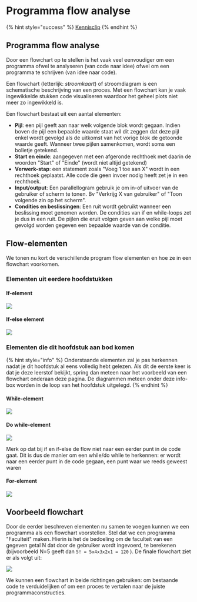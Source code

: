 # Programma flow analyse

{% hint style="success" %}
[Kennisclip](https://youtu.be/004pN5a0dBc)
{% endhint %}

## Programma flow analyse

Door een flowchart op te stellen is het vaak veel eenvoudiger om een programma ofwel te analyseren \(van code naar idee\) ofwel om een programma te schrijven \(van idee naar code\).

Een flowchart \(letterlijk: _stroomkaart_\) of stroomdiagram is een schematische beschrijving van een proces. Met een flowchart kan je vaak ingewikkelde stukken code visualiseren waardoor het geheel plots niet meer zo ingewikkeld is.

Een flowchart bestaat uit een aantal elementen:

* **Pijl**: een pijl geeft aan naar welk volgende blok wordt gegaan. Indien boven de pijl een bepaalde waarde staat wil dit zeggen dat deze pijl enkel wordt gevolgd als de uitkomst van het vorige blok de getoonde waarde geeft. Wanneer twee pijlen samenkomen, wordt soms een bolletje getekend.
* **Start en einde**: aangegeven met een afgeronde rechthoek met daarin de woorden "Start" of "Einde" \(wordt niet altijd getekend\)
* **Verwerk-stap**: een statement zoals "Voeg 1 toe aan X" wordt in een rechthoek geplaatst. Alle code die geen invoer nodig heeft zet je in een rechthoek.
* **Input/output**: Een parallellogram gebruik je om in-of uitvoer van de gebruiker of scherm te tonen. Bv "Verkrijg X van gebruiker" of "Toon volgende zin op het scherm".
* **Condities en beslissingen**: Een ruit wordt gebruikt wanneer een beslissing moet genomen worden. De condities van if en while-loops zet je dus in een ruit. De pijlen die eruit volgen geven aan welke pijl moet gevolgd worden gegeven een bepaalde waarde van de conditie.

## Flow-elementen

We tonen nu kort de verschillende program flow elementen en hoe ze in een flowchart voorkomen.

### Elementen uit eerdere hoofdstukken

#### If-element

![](../../.gitbook/assets/if%20%282%29.png)

#### If-else element

![](../../.gitbook/assets/ifelse%20%282%29.png)

### Elementen die dit hoofdstuk aan bod komen

{% hint style="info" %}
Onderstaande elementen zal je pas herkennen nadat je dit hoofdstuk al eens volledig hebt gelezen. Als dit de eerste keer is dat je deze leerstof bekijkt, spring dan meteen naar het voorbeeld van een flowchart onderaan deze pagina. De diagrammen meteen onder deze info-box worden in de loop van het hoofdstuk uitgelegd.
{% endhint %}

#### While-element

![](../../.gitbook/assets/while%20%283%29.png)

#### Do while-element

![](../../.gitbook/assets/dowhile%20%282%29.png)

Merk op dat bij if en if-else de flow niet naar een eerder punt in de code gaat. Dit is dus de manier om een while/do while te herkennen: er wordt naar een eerder punt in de code gegaan, een punt waar we reeds geweest waren

#### For-element

![](../../.gitbook/assets/for%20%283%29.png)

## Voorbeeld flowchart

Door de eerder beschreven elementen nu samen te voegen kunnen we een programma als een flowchart voorstellen. Stel dat we een programma "Faculteit" maken. Hierin is het de bedoeling om de faculteit van een gegeven getal N dat door de gebruiker wordt ingevoerd, te berekenen \(bijvoorbeeld N=5 geeft dan `5! = 5x4x3x2x1 = 120` \). De finale flowchart ziet er als volgt uit:

![](../../.gitbook/assets/fullflow%20%282%29.png)

We kunnen een flowchart in beide richtingen gebruiken: om bestaande code te verduidelijken of om een proces te vertalen naar de juiste programmaconstructies.

